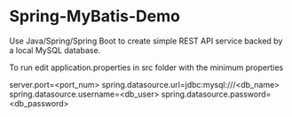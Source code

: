 # Spring-MyBatis-Demo
Use Java/Spring/Spring Boot to create simple REST API service backed by a local MySQL database.

To run edit application.properties in src folder with the minimum properties

server.port=<port_num>
spring.datasource.url=jdbc:mysql://<hostname>/<db_name>
spring.datasource.username=<db_user>
spring.datasource.password=<db_password>
